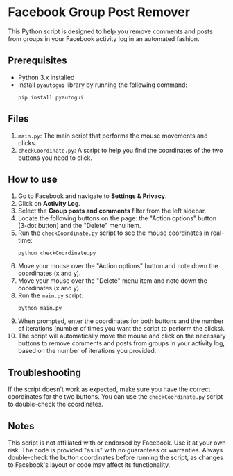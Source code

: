 # Facebook Group Post Remover

This Python script is designed to help you remove comments and posts from groups in your Facebook activity log in an automated fashion.

## Prerequisites

- Python 3.x installed
- Install `pyautogui` library by running the following command:
    ```
    pip install pyautogui
    ```

## Files

1. `main.py`: The main script that performs the mouse movements and clicks.
2. `checkCoordinate.py`: A script to help you find the coordinates of the two buttons you need to click.

## How to use

1. Go to Facebook and navigate to **Settings & Privacy**.
2. Click on **Activity Log**.
3. Select the **Group posts and comments** filter from the left sidebar.
4. Locate the following buttons on the page: the "Action options" button (3-dot button) and the "Delete" menu item.
5. Run the `checkCoordinate.py` script to see the mouse coordinates in real-time:
    ```
    python checkCoordinate.py
    ```
6. Move your mouse over the "Action options" button and note down the coordinates (x and y).
7. Move your mouse over the "Delete" menu item and note down the coordinates (x and y).
8. Run the `main.py` script:
    ```
    python main.py
    ```
9. When prompted, enter the coordinates for both buttons and the number of iterations (number of times you want the script to perform the clicks).
10. The script will automatically move the mouse and click on the necessary buttons to remove comments and posts from groups in your activity log, based on the number of iterations you provided.

## Troubleshooting

If the script doesn't work as expected, make sure you have the correct coordinates for the two buttons. You can use the `checkCoordinate.py` script to double-check the coordinates.

## Notes

This script is not affiliated with or endorsed by Facebook. Use it at your own risk. The code is provided "as is" with no guarantees or warranties. Always double-check the button coordinates before running the script, as changes to Facebook's layout or code may affect its functionality.
